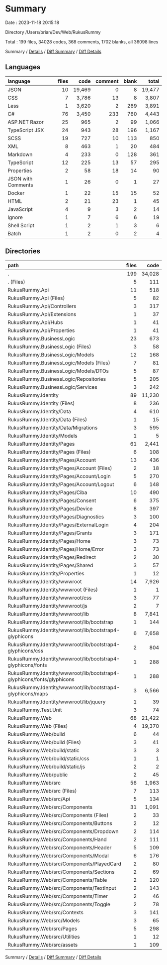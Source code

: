 # Summary

Date : 2023-11-18 20:15:18

Directory /Users/brian/Dev/Web/RukusRummy

Total : 199 files,  34028 codes, 368 comments, 1702 blanks, all 36098 lines

Summary / [Details](details.md) / [Diff Summary](diff.md) / [Diff Details](diff-details.md)

## Languages
| language | files | code | comment | blank | total |
| :--- | ---: | ---: | ---: | ---: | ---: |
| JSON | 10 | 19,469 | 0 | 8 | 19,477 |
| CSS | 7 | 3,786 | 13 | 8 | 3,807 |
| Less | 1 | 3,620 | 2 | 269 | 3,891 |
| C# | 76 | 3,450 | 233 | 760 | 4,443 |
| ASP.NET Razor | 25 | 965 | 2 | 99 | 1,066 |
| TypeScript JSX | 24 | 943 | 28 | 196 | 1,167 |
| SCSS | 19 | 727 | 10 | 113 | 850 |
| XML | 8 | 463 | 1 | 20 | 484 |
| Markdown | 4 | 233 | 0 | 128 | 361 |
| TypeScript | 12 | 225 | 13 | 57 | 295 |
| Properties | 2 | 58 | 18 | 14 | 90 |
| JSON with Comments | 1 | 26 | 0 | 1 | 27 |
| Docker | 1 | 22 | 15 | 15 | 52 |
| HTML | 2 | 21 | 23 | 1 | 45 |
| JavaScript | 4 | 9 | 3 | 2 | 14 |
| Ignore | 1 | 7 | 6 | 6 | 19 |
| Shell Script | 1 | 2 | 1 | 3 | 6 |
| Batch | 1 | 2 | 0 | 2 | 4 |

## Directories
| path | files | code | comment | blank | total |
| :--- | ---: | ---: | ---: | ---: | ---: |
| . | 199 | 34,028 | 368 | 1,702 | 36,098 |
| . (Files) | 5 | 111 | 39 | 52 | 202 |
| RukusRummy.Api | 11 | 518 | 45 | 107 | 670 |
| RukusRummy.Api (Files) | 5 | 82 | 1 | 26 | 109 |
| RukusRummy.Api/Controllers | 3 | 317 | 34 | 66 | 417 |
| RukusRummy.Api/Extensions | 1 | 37 | 0 | 5 | 42 |
| RukusRummy.Api/Hubs | 1 | 41 | 10 | 9 | 60 |
| RukusRummy.Api/Properties | 1 | 41 | 0 | 1 | 42 |
| RukusRummy.BusinessLogic | 23 | 673 | 6 | 152 | 831 |
| RukusRummy.BusinessLogic (Files) | 3 | 58 | 1 | 12 | 71 |
| RukusRummy.BusinessLogic/Models | 12 | 168 | 1 | 43 | 212 |
| RukusRummy.BusinessLogic/Models (Files) | 7 | 81 | 1 | 19 | 101 |
| RukusRummy.BusinessLogic/Models/DTOs | 5 | 87 | 0 | 24 | 111 |
| RukusRummy.BusinessLogic/Repositories | 5 | 205 | 3 | 55 | 263 |
| RukusRummy.BusinessLogic/Services | 3 | 242 | 1 | 42 | 285 |
| RukusRummy.Identity | 89 | 11,230 | 194 | 992 | 12,416 |
| RukusRummy.Identity (Files) | 8 | 236 | 25 | 49 | 310 |
| RukusRummy.Identity/Data | 4 | 610 | 5 | 161 | 776 |
| RukusRummy.Identity/Data (Files) | 1 | 15 | 3 | 4 | 22 |
| RukusRummy.Identity/Data/Migrations | 3 | 595 | 2 | 157 | 754 |
| RukusRummy.Identity/Models | 1 | 5 | 3 | 5 | 13 |
| RukusRummy.Identity/Pages | 61 | 2,441 | 147 | 399 | 2,987 |
| RukusRummy.Identity/Pages (Files) | 6 | 108 | 23 | 23 | 154 |
| RukusRummy.Identity/Pages/Account | 13 | 436 | 40 | 91 | 567 |
| RukusRummy.Identity/Pages/Account (Files) | 2 | 18 | 0 | 2 | 20 |
| RukusRummy.Identity/Pages/Account/Login | 5 | 270 | 21 | 54 | 345 |
| RukusRummy.Identity/Pages/Account/Logout | 6 | 148 | 19 | 35 | 202 |
| RukusRummy.Identity/Pages/Ciba | 10 | 490 | 18 | 69 | 577 |
| RukusRummy.Identity/Pages/Consent | 6 | 375 | 17 | 48 | 440 |
| RukusRummy.Identity/Pages/Device | 8 | 397 | 13 | 53 | 463 |
| RukusRummy.Identity/Pages/Diagnostics | 3 | 100 | 2 | 15 | 117 |
| RukusRummy.Identity/Pages/ExternalLogin | 4 | 204 | 30 | 44 | 278 |
| RukusRummy.Identity/Pages/Grants | 3 | 171 | 0 | 18 | 189 |
| RukusRummy.Identity/Pages/Home | 3 | 73 | 4 | 18 | 95 |
| RukusRummy.Identity/Pages/Home/Error | 3 | 73 | 4 | 18 | 95 |
| RukusRummy.Identity/Pages/Redirect | 2 | 30 | 0 | 7 | 37 |
| RukusRummy.Identity/Pages/Shared | 3 | 57 | 0 | 13 | 70 |
| RukusRummy.Identity/Properties | 1 | 12 | 0 | 0 | 12 |
| RukusRummy.Identity/wwwroot | 14 | 7,926 | 14 | 378 | 8,318 |
| RukusRummy.Identity/wwwroot (Files) | 1 | 1 | 0 | 0 | 1 |
| RukusRummy.Identity/wwwroot/css | 3 | 77 | 0 | 15 | 92 |
| RukusRummy.Identity/wwwroot/js | 2 | 7 | 0 | 2 | 9 |
| RukusRummy.Identity/wwwroot/lib | 8 | 7,841 | 14 | 361 | 8,216 |
| RukusRummy.Identity/wwwroot/lib/bootstrap | 1 | 144 | 0 | 66 | 210 |
| RukusRummy.Identity/wwwroot/lib/bootstrap4-glyphicons | 6 | 7,658 | 14 | 271 | 7,943 |
| RukusRummy.Identity/wwwroot/lib/bootstrap4-glyphicons/css | 2 | 804 | 10 | 2 | 816 |
| RukusRummy.Identity/wwwroot/lib/bootstrap4-glyphicons/fonts | 1 | 288 | 0 | 0 | 288 |
| RukusRummy.Identity/wwwroot/lib/bootstrap4-glyphicons/fonts/glyphicons | 1 | 288 | 0 | 0 | 288 |
| RukusRummy.Identity/wwwroot/lib/bootstrap4-glyphicons/maps | 3 | 6,566 | 4 | 269 | 6,839 |
| RukusRummy.Identity/wwwroot/lib/jquery | 1 | 39 | 0 | 24 | 63 |
| RukusRummy.Test.Unit | 3 | 74 | 5 | 14 | 93 |
| RukusRummy.Web | 68 | 21,422 | 79 | 385 | 21,886 |
| RukusRummy.Web (Files) | 4 | 19,370 | 0 | 24 | 19,394 |
| RukusRummy.Web/build | 6 | 44 | 4 | 1 | 49 |
| RukusRummy.Web/build (Files) | 3 | 41 | 0 | 1 | 42 |
| RukusRummy.Web/build/static | 3 | 3 | 4 | 0 | 7 |
| RukusRummy.Web/build/static/css | 1 | 1 | 1 | 0 | 2 |
| RukusRummy.Web/build/static/js | 2 | 2 | 3 | 0 | 5 |
| RukusRummy.Web/public | 2 | 45 | 23 | 2 | 70 |
| RukusRummy.Web/src | 56 | 1,963 | 52 | 358 | 2,373 |
| RukusRummy.Web/src (Files) | 7 | 113 | 11 | 22 | 146 |
| RukusRummy.Web/src/Api | 5 | 134 | 8 | 39 | 181 |
| RukusRummy.Web/src/Components | 31 | 1,091 | 26 | 208 | 1,325 |
| RukusRummy.Web/src/Components (Files) | 2 | 33 | 0 | 7 | 40 |
| RukusRummy.Web/src/Components/Buttons | 2 | 12 | 0 | 8 | 20 |
| RukusRummy.Web/src/Components/Dropdown | 2 | 114 | 0 | 24 | 138 |
| RukusRummy.Web/src/Components/Hand | 2 | 111 | 0 | 21 | 132 |
| RukusRummy.Web/src/Components/Header | 5 | 109 | 12 | 23 | 144 |
| RukusRummy.Web/src/Components/Modal | 6 | 176 | 6 | 32 | 214 |
| RukusRummy.Web/src/Components/PlayedCard | 2 | 80 | 0 | 14 | 94 |
| RukusRummy.Web/src/Components/Sections | 2 | 69 | 2 | 10 | 81 |
| RukusRummy.Web/src/Components/Table | 2 | 120 | 2 | 21 | 143 |
| RukusRummy.Web/src/Components/TextInput | 2 | 143 | 2 | 27 | 172 |
| RukusRummy.Web/src/Components/Timer | 2 | 46 | 0 | 6 | 52 |
| RukusRummy.Web/src/Components/Toggle | 2 | 78 | 2 | 15 | 95 |
| RukusRummy.Web/src/Contexts | 3 | 141 | 3 | 28 | 172 |
| RukusRummy.Web/src/Models | 3 | 65 | 0 | 10 | 75 |
| RukusRummy.Web/src/Pages | 5 | 298 | 3 | 47 | 348 |
| RukusRummy.Web/src/Utilities | 1 | 12 | 0 | 3 | 15 |
| RukusRummy.Web/src/assets | 1 | 109 | 1 | 1 | 111 |

Summary / [Details](details.md) / [Diff Summary](diff.md) / [Diff Details](diff-details.md)